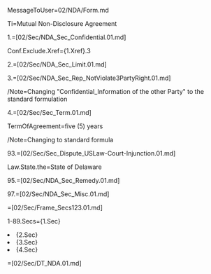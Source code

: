 MessageToUser=02/NDA/Form.md

Ti=Mutual Non-Disclosure Agreement

1.=[02/Sec/NDA_Sec_Confidential.01.md]

Conf.Exclude.Xref={1.Xref}.3

2.=[02/Sec/NDA_Sec_Limit.01.md]

3.=[02/Sec/NDA_Sec_Rep_NotViolate3PartyRight.01.md]

/Note=Changing "Confidential_Information of the other Party" to the standard formulation

4.=[02/Sec/Sec_Term.01.md]

TermOfAgreement=five (5) years

/Note=Changing to standard formula

93.=[02/Sec/Sec_Dispute_USLaw-Court-Injunction.01.md]

Law.State.the=State of Delaware

95.=[02/Sec/NDA_Sec_Remedy.01.md]

97.=[02/Sec/NDA_Sec_Misc.01.md]


=[02/Sec/Frame_Secs123.01.md]

1-89.Secs={1.Sec}<li>{2.Sec}<li>{3.Sec}<li>{4.Sec}

=[02/Sec/DT_NDA.01.md]
